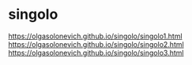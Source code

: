 # singolo
https://olgasolonevich.github.io/singolo/singolo1.html
https://olgasolonevich.github.io/singolo/singolo2.html
https://olgasolonevich.github.io/singolo/singolo3.html

